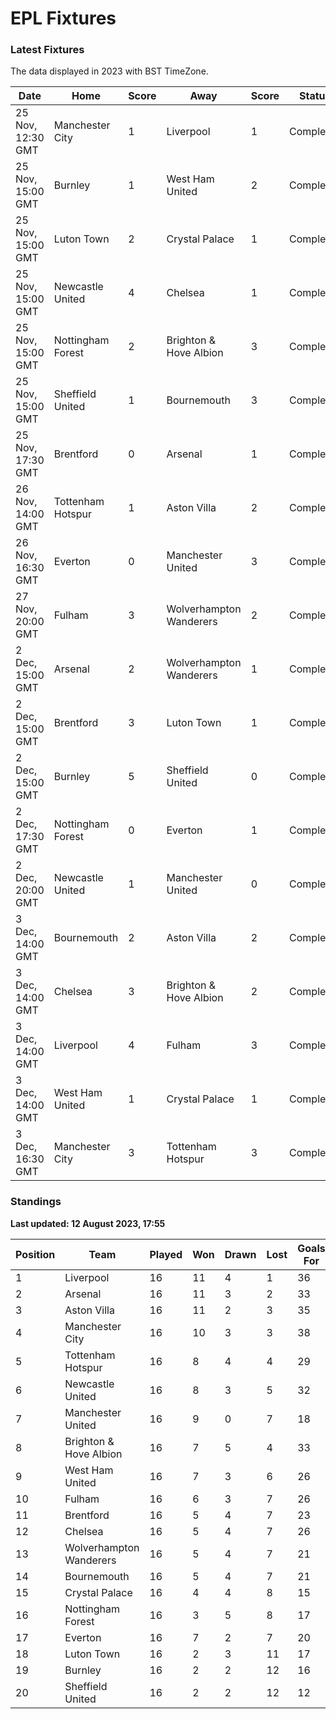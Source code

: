 # EPL Fixtures

### Latest Fixtures

The data displayed in 2023 with BST TimeZone.

<!-- START_TABLE -->
| Date | Home | Score | Away | Score | Status |
|-------------|--------|--------------|--------|--------------|--------|
| 25 Nov, 12:30 GMT | Manchester City | 1 | Liverpool | 1 | Completed |
| 25 Nov, 15:00 GMT | Burnley | 1 | West Ham United | 2 | Completed |
| 25 Nov, 15:00 GMT | Luton Town | 2 | Crystal Palace | 1 | Completed |
| 25 Nov, 15:00 GMT | Newcastle United | 4 | Chelsea | 1 | Completed |
| 25 Nov, 15:00 GMT | Nottingham Forest | 2 | Brighton & Hove Albion | 3 | Completed |
| 25 Nov, 15:00 GMT | Sheffield United | 1 | Bournemouth | 3 | Completed |
| 25 Nov, 17:30 GMT | Brentford | 0 | Arsenal | 1 | Completed |
| 26 Nov, 14:00 GMT | Tottenham Hotspur | 1 | Aston Villa | 2 | Completed |
| 26 Nov, 16:30 GMT | Everton | 0 | Manchester United | 3 | Completed |
| 27 Nov, 20:00 GMT | Fulham | 3 | Wolverhampton Wanderers | 2 | Completed |
| 2 Dec, 15:00 GMT | Arsenal | 2 | Wolverhampton Wanderers | 1 | Completed |
| 2 Dec, 15:00 GMT | Brentford | 3 | Luton Town | 1 | Completed |
| 2 Dec, 15:00 GMT | Burnley | 5 | Sheffield United | 0 | Completed |
| 2 Dec, 17:30 GMT | Nottingham Forest | 0 | Everton | 1 | Completed |
| 2 Dec, 20:00 GMT | Newcastle United | 1 | Manchester United | 0 | Completed |
| 3 Dec, 14:00 GMT | Bournemouth | 2 | Aston Villa | 2 | Completed |
| 3 Dec, 14:00 GMT | Chelsea | 3 | Brighton & Hove Albion | 2 | Completed |
| 3 Dec, 14:00 GMT | Liverpool | 4 | Fulham | 3 | Completed |
| 3 Dec, 14:00 GMT | West Ham United | 1 | Crystal Palace | 1 | Completed |
| 3 Dec, 16:30 GMT | Manchester City | 3 | Tottenham Hotspur | 3 | Completed |
<!-- END_TABLE -->

### Standings

**Last updated: 12 August 2023, 17:55**

<!-- START_STANDINGS -->
| Position | Team | Played | Won | Drawn | Lost | Goals For | Goals Against | Goal Difference | Points |
|----------|------|--------|-----|-------|------|-----------|---------------|-----------------|--------|
| 1 | Liverpool | 16 | 11 | 4 | 1 | 36 | 15 | 21 | 37 |
| 2 | Arsenal | 16 | 11 | 3 | 2 | 33 | 15 | 18 | 36 |
| 3 | Aston Villa | 16 | 11 | 2 | 3 | 35 | 20 | 15 | 35 |
| 4 | Manchester City | 16 | 10 | 3 | 3 | 38 | 18 | 20 | 33 |
| 5 | Tottenham Hotspur | 16 | 8 | 4 | 4 | 29 | 22 | 7 | 28 |
| 6 | Newcastle United | 16 | 8 | 3 | 5 | 32 | 17 | 15 | 27 |
| 7 | Manchester United | 16 | 9 | 0 | 7 | 18 | 21 | -3 | 27 |
| 8 | Brighton & Hove Albion | 16 | 7 | 5 | 4 | 33 | 28 | 5 | 26 |
| 9 | West Ham United | 16 | 7 | 3 | 6 | 26 | 30 | -4 | 24 |
| 10 | Fulham | 16 | 6 | 3 | 7 | 26 | 26 | 0 | 21 |
| 11 | Brentford | 16 | 5 | 4 | 7 | 23 | 22 | 1 | 19 |
| 12 | Chelsea | 16 | 5 | 4 | 7 | 26 | 26 | 0 | 19 |
| 13 | Wolverhampton Wanderers | 16 | 5 | 4 | 7 | 21 | 26 | -5 | 19 |
| 14 | Bournemouth | 16 | 5 | 4 | 7 | 21 | 30 | -9 | 19 |
| 15 | Crystal Palace | 16 | 4 | 4 | 8 | 15 | 23 | -8 | 16 |
| 16 | Nottingham Forest | 16 | 3 | 5 | 8 | 17 | 28 | -11 | 14 |
| 17 | Everton | 16 | 7 | 2 | 7 | 20 | 20 | 0 | 13 |
| 18 | Luton Town | 16 | 2 | 3 | 11 | 17 | 32 | -15 | 9 |
| 19 | Burnley | 16 | 2 | 2 | 12 | 16 | 34 | -18 | 8 |
| 20 | Sheffield United | 16 | 2 | 2 | 12 | 12 | 41 | -29 | 8 |
<!-- END_STANDINGS -->
